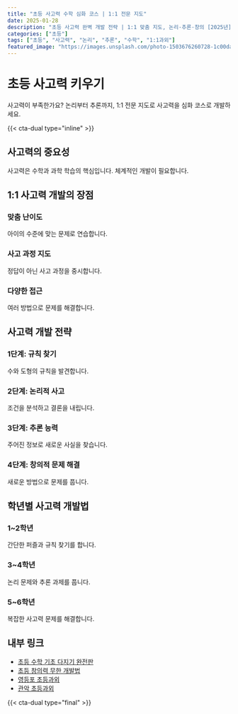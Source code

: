 ```yaml
---
title: "초등 사고력 수학 심화 코스 | 1:1 전문 지도"
date: 2025-01-28
description: "초등 사고력 완벽 개발 전략 | 1:1 맞춤 지도, 논리·추론·창의 [2025년]"
categories: ["초등"]
tags: ["초등", "사고력", "논리", "추론", "수학", "1:1과외"]
featured_image: "https://images.unsplash.com/photo-1503676260728-1c00da094a0b?w=1200&h=630&fit=crop"
---
```


# 초등 사고력 키우기

사고력이 부족한가요? 논리부터 추론까지, 1:1 전문 지도로 사고력을 심화 코스로 개발하세요.

{{< cta-dual type="inline" >}}

## 사고력의 중요성

사고력은 수학과 과학 학습의 핵심입니다. 체계적인 개발이 필요합니다.

## 1:1 사고력 개발의 장점

### 맞춤 난이도
아이의 수준에 맞는 문제로 연습합니다.

### 사고 과정 지도
정답이 아닌 사고 과정을 중시합니다.

### 다양한 접근
여러 방법으로 문제를 해결합니다.

## 사고력 개발 전략

### 1단계: 규칙 찾기
수와 도형의 규칙을 발견합니다.

### 2단계: 논리적 사고
조건을 분석하고 결론을 내립니다.

### 3단계: 추론 능력
주어진 정보로 새로운 사실을 찾습니다.

### 4단계: 창의적 문제 해결
새로운 방법으로 문제를 풉니다.

## 학년별 사고력 개발법

### 1~2학년
간단한 퍼즐과 규칙 찾기를 합니다.

### 3~4학년
논리 문제와 추론 과제를 풉니다.

### 5~6학년
복잡한 사고력 문제를 해결합니다.

## 내부 링크
- [초등 수학 기초 다지기 완전판](../../elementary/elementary-math-basics/)
- [초등 창의력 무한 개발법](../../elementary/elementary-creativity/)
- [영등포 초등과외](../../local/yeongdeungpo-elementary/)
- [관악 초등과외](../../local/gwanak-elementary/)

{{< cta-dual type="final" >}}
